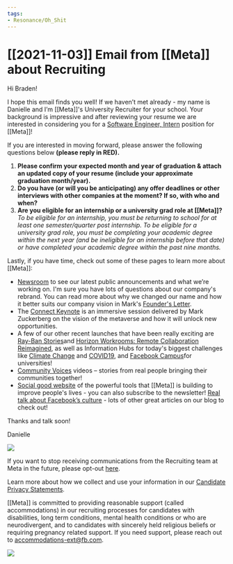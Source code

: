 ```yaml
---
tags:
- Resonance/Oh_Shit
---
```


# [[2021-11-03]] Email from [[Meta]] about Recruiting


Hi Braden!

I hope this email finds you well! If we haven’t met already - my name is Danielle and I’m [[Meta]]'s University Recruiter for your school. Your background is impressive and after reviewing your resume we are interested in considering you for a [Software Engineer, Intern](https://www.facebook.com/careers/v2/jobs/946116176191468/?__xts__%5B0%5D=131.AZrnqhnGSFQPn2Lo4aisf9sjiz7820-4rZhTxM-u_a5aySP5VvzEYW0tD_nix0su_nIvGIr-0PBjShI6LkVJYRQ_zJV1H9hwxfT42ox0vZNUBtrtPOgI--Ze7b9q88fedesc6tiJ3pHnQHFw976A9HFILSZa4f3fQ3L27_uZg0IKoA) position for [[Meta]]!

If you are interested in moving forward, please answer the following questions below **(please reply in RED).**

1.  **Please confirm your expected month and year of graduation & attach an updated copy of your resume (include your approximate graduation month/year).**
2.  **Do you have (or will you be anticipating) any offer deadlines or other interviews with other companies at the moment? If so, with who and when?**
3.  **Are you eligible for an internship or a university grad role at [[Meta]]?** _To be eligible for an internship, you must be returning to school for at least one semester/quarter post internship. To be eligible for a university grad role, you must be completing your academic degree within the next year (and be ineligible for an internship before that date) or have completed your academic degree within the past nine months._

Lastly, if you have time, check out some of these pages to learn more about [[Meta]]:

- [Newsroom](https://l.facebook.com/l.php?u=https%3A%2F%2Fabout.fb.com%2Fnews%2F&h=AT2xdV28JKjL2Ute-fjhQf6MFtu5CC9jvSz7ftRcf3fJW-38Itw91TJnKmKmJ7I4JteYoqhuY5ubD3StRVMYK7pii2wwQyGQYxrJCZanFgBU5OrzAsg1BlQCJwk-rpqnnaxmTTrPNp9njr7DoAvplD3oNw) to see our latest public announcements and what we’re working on. I'm sure you have lots of questions about our company's rebrand. You can read more about why we changed our name and how it better suits our company vision in Mark's [Founder's Letter](https://l.facebook.com/l.php?u=https%3A%2F%2Fabout.fb.com%2Fnews%2F2021%2F10%2Ffounders-letter%2F&h=AT07EUf9rBzaekyjNFyGu7WoBU0FLi41tHeMwN2yPsUIsmE-sXDafurj9xZqYjmTqZGiUkogXLBfe2pJ-w6gU45gPWNcwyafEHTPyk8ZIsYitte2o2oXJYI6BEXEklcWZ8tBcSl4sDfvykK-sXsuIg66LA).
- The [Connect Keynote](https://www.facebook.com/watch/live/?ref=watch_permalink&v=561535698440683&__xts__%5B0%5D=131.AZr_Uh2TMeRAvqRFu0FHfN2kGTQDtYO09Tt3NgCsO9_fsuCWoEYw9DEHdPk20lofy1sauvh8T6vCxZJ7jgxd0yymm95KMn8pEGTOjAxumoHvv-XX5jXVm95YPq1WtlMlfhsgFqyU4OgSaZ7TQKV-2oH2cMEIT9ddHDjulJD8yCWVyG7ZgVLFpuz7nSG0OYJdZIc) is an immersive session delivered by Mark Zuckerberg on the vision of the metaverse and how it will unlock new opportunities.
- A few of our other recent launches that have been really exciting are [Ray-Ban Stories](https://l.facebook.com/l.php?u=https%3A%2F%2Fabout.fb.com%2Fnews%2F2021%2F09%2Fintroducing-ray-ban-stories-smart-glasses%2F&h=AT2_sUzfIZ8RsIG48OD7l6ZzyjpqTB6gLnFuh58iSibLopNtGcptJttKKGsyu-K3h9xx8YR48qM4Hu0bJiGFWHEruc9bctXbGqRdKTAHCI6HZzXNLG3XloEulU_SCfbvGTVAwq2OKapPzHuszwMa2qF7Dw)and [Horizon Workrooms: Remote Collaboration Reimagined](https://l.facebook.com/l.php?u=https%3A%2F%2Fabout.fb.com%2Fnews%2F2021%2F08%2Fintroducing-horizon-workrooms-remote-collaboration-reimagined%2F&h=AT3LKzNYYRTo423ogyY8-zTE0SWGEnmm9No_ShZ3sqYmrpKJsKjQEUwAo3QKCNvau7HsMw3AXOi9TGB91KyF6e1HhALohLcVsye9wu6u8ljawz2vPmLbnLBH4ftP-8YihyA2P9EoXcJOR64aMA-2TVEMRQ), as well as Information Hubs for today's biggest challenges like [Climate Change](https://l.facebook.com/l.php?u=https%3A%2F%2Fabout.fb.com%2Fnews%2F2020%2F09%2Fstepping-up-the-fight-against-climate-change%2F&h=AT08F6X4tBW3fe3wPsQl-AKi8GsWsxAELEOXSWYAe-zfgW67b5Fh5iNIn_n7iKVT1aWryJ-VfjbpOyTERwHcT-hkknPIcgYSIM8n-og4FRpCfE7Cmotww1nQjghqjK_dk6eY1PRCxVYqSlFz1C2F5XeuIQ) and [COVID19](https://l.facebook.com/l.php?u=https%3A%2F%2Fabout.fb.com%2Fnews%2F2020%2F08%2Fcoronavirus%2F&h=AT276Xqp2s07hLhFLcUo8EPxZf59s-FMTCB_g3kKM0TiXHPHEASeMW5fGTAAZ7F42BSnXqHR8BygG_aNz1XezjgSWsqLnkFJQAKZyJlbEk5-4xr_unHFG8B-URA2-4gd_1I94Kzb-kVJm6bXsR9qVXsyUw), and [Facebook Campus](https://l.facebook.com/l.php?u=https%3A%2F%2Fabout.fb.com%2Fnews%2F2020%2F09%2Fintroducing-facebook-campus%2F&h=AT0Vb8XqPTOD10y_J5Ag8Jsb9jGxGNhBvQccNpTPFWaaGZnpjaLVmen_FnQctW5Tll5P19nu3600TcWIw2s9jvYFBY_Nw_TlWsCi0Z7RJtzQ4bpB7382K7QjOvIj0dAAOf7njRK3AT1Fltebdr9evaVbHw)for universities!
- [Community Voices](https://www.facebook.com/watch/108824017345866/1257355224623448?__xts__%5B0%5D=131.AZp74sqILnUPHGZSY9BQw-LU7ryOs3Dy9N3DWEXtAvkwtvzvQ3dn5nwk4RYVtHmejhEYN0Jz1r-iIV6fxB6e4puELJ8sMrWSXR2pE2KidIsF2Odyfi8jkwrzL7q7FYfVZcS2sy2qhOzbUvu0bbIRobvPdXlyg4XHztSiR3uioidZMQ) videos – stories from real people bringing their communities together!
- [Social good website](https://l.facebook.com/l.php?u=https%3A%2F%2Fsocialgood.fb.com%2F&h=AT0gYjCWIgNAxVnXmoRGXcsxoxB3iyORUVAaC1QxOKAVxtZUQCiaDnx6wzebUYJ0DI44bpAomN29Nsd8gODWkLpqhxyKdkVol7_o06OQzwe9Ui2e4swBL6DubjWaOcBx2b2xEEDFesQAfhMLibTOeIK7uA) of the powerful tools that [[Meta]] is building to improve people's lives - you can also subscribe to the newsletter! [Real talk about Facebook’s culture](https://www.facebook.com/careers/life/real-talk-about-facebooks-culture?__xts__%5B0%5D=131.AZq8z41CC-P2QjX6Df0e5mj0iNe7BoLU7x5DObDTKpvYMf5c9_NBuw9iNpW525pycvHEd96bPWAsBVtxxpViQBYQlnrrI0KpTaQquFawsiL4PxdG0zUxLuRFO1LBHAszmTt_H2z6WI4h91UeM8FujPxGJgI2h352L6jZf96g9NWAFiQCWvAJNTmRgF89qCkLVtU) - lots of other great articles on our blog to check out!

Thanks and talk soon!

Danielle

![](https://facebook.com/images/recruiting/email/logos/meta_cropped.png)

If you want to stop receiving communications from the Recruiting team at Meta in the future, please opt-out [here](https://www.facebook.com/recruiting/unsubscribe/?nonce=MTIFvu3inzg0DLLDumMMvTwcjAd2JkWZXkcQy83Uac6eXSnYCAEyNDQzrzAsC8IY&candidate_id=419961752463571&__xts__%5B0%5D=131.AZrQkDgjg77t16fwfAxGk5bnhrsYzWRTM3iGzkH-7mf7tmgqYKIXsBx9hSmAJu447zlBeeCigVQryLVgZwxLtVyrPWN5t9pPcixjUJdMWqGwZxxloQNL1Pj-70_Oxp2xMuELzFYhf3TgcQ6nSiT4lu_kYJwnAkLdOj2cra_UGP6KNat2ox-64TpoVKw3Pb7szDo5WZdJr73zEynA5Ktus59hN_hPCFN5-Z9A2WgwfNNvqJRYdSDkOYaplGAwpAEQi82HwXDLEtgA3-DHbrn-5Wq6).

Learn more about how we collect and use your information in our [Candidate Privacy Statements](https://www.facebook.com/careers/privacy/?__xts__%5B0%5D=131.AZoznVdXbBmCa16-sZysFDtftlj4hsb3TB9jP8qo76cGVzD7TKXcd_ogRMIT1e2MvB_XPyr5MLJsTnM4wSVNC5g4zsyCvg1AHBj-op7e-S409aoXaykYun0APEmIlzjrR0an8LvFB9ViCUX105MveYLZ).

[[Meta]] is committed to providing reasonable support (called accommodations) in our recruiting processes for candidates with disabilities, long term conditions, mental health conditions or who are neurodivergent, and to candidates with sincerely held religious beliefs or requiring pregnancy related support. If you need support, please reach out to [accommodations-ext@fb.com](mailto:accommodations-ext@fb.com).

![](https://www.facebook.com/r/v/AZp9Bhru9cO2iucyOxga5MYeOqQlizIItHYe3v5XjUV5stcBaCB7CTR1kyPSKGA8I_o/)